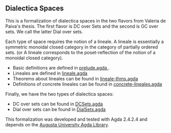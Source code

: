 Dialectica Spaces
-----------------
This is a formalization of dialectica spaces in the two flavors from
Valeria de Paiva's thesis.  The first flavor is DC over Sets and the
second is GC over sets.  We call the latter Dial over sets.

Each type of space requires the notion of a lineale. A lineale is
essentially a symmetric monoidal closed category in the category of
partially ordered sets. (or A lineale corresponds to the
poset-reflection of the notion of a monoidal closed category).

- Basic definitions are defined in [ prelude.agda ]( prelude.agda ).
- Lineales are defined in [lineale.agda](lineale.agda)
- Theorems about lineales can be found in [lineale-thms.agda](lineale-thms.agda)
- Definitions of concrete lineales can be found in [concrete-lineales.agda](concrete-lineales.agda)

Finally, we have the two types of dialectica spaces:

- DC over sets can be found in [DCSets.agda](DCSets.agda)
- Dial over sets can be found in [DialSets.agda](DialSets.agda)

This formalization was developed and tested with Agda 2.4.2.4 and
depends on the [Augusta University Agda
Library](https://github.com/heades/AUGL).
